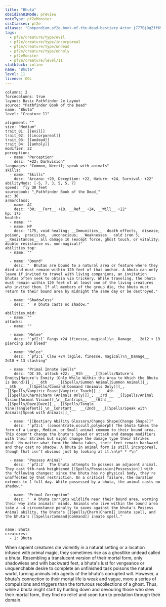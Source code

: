 ```yaml
---
title: "Bhuta"
obsidianUIMode: preview
noteType: pf2eMonster
cssClasses: pf2e
aliases: "Compendium.pf2e.book-of-the-dead-bestiary.Actor.j777BjOqZff6S1v9" 
tags:
  - pf2e/creature/type/evil
  - pf2e/creature/type/incorporeal
  - pf2e/creature/type/undead
  - pf2e/creature/type/unholy
  - pf2eMonster
  - pf2e/creature/level/11
statblock: inline
name: "Bhuta"
level: 11
license: OGL
---
```


```statblock
columns: 2
forcecolumns: true
layout: Basic Pathfinder 2e Layout
source: "Pathfinder Book of the Dead"
name: "Bhuta"
level: "Creature 11"

alignment: ""
size: "Medium"
trait_01: [[evil]]
trait_02: [[incorporeal]]
trait_03: [[undead]]
trait_04: [[unholy]]
modifier: 22
perception:
  - name: "Perception"
    desc: "+22; Darkvision"
languages: "Common, Necril; speak with animals"
skills:
  - name: "Skills"
    desc: "Arcana: +20, Deception: +22, Nature: +24, Survival: +22"
abilityMods: [-5, 7, 3, 5, 5, 7]
speed:  fly 30 feet
sourcebook: "_Pathfinder Book of the Dead_"
ac: 30
armorclass:
  - name: AC
    desc: "30; __Fort__ +18, __Ref__ +24, __Will__ +22"
hp: 175
health:
  - name: ""
  - name: HP
    desc: "175, void healing; __Immunities__  death effects,  disease,  poison,  precision,  unconscious; __Weaknesses__ cold iron 5; __Resistances__ all damage 10 (except force, ghost touch, or vitality; double resistance vs. non-magical)"
abilities_top:
  - name: ""

  - name: "Bound"
    desc: "  Bhutas are bound to a natural area or feature where they died and must remain within 120 feet of that anchor. A bhuta can only leave if invited to travel with living companions, an invitation bhutas often seek to obtain via trickery. While traveling, the bhuta must remain within 120 feet of at least one of the living creatures who invited them. If all members of the group die, the bhuta must return to their bound area by midnight the same day or be destroyed."

  - name: "Shadowless"
    desc: "  A bhuta casts no shadow."

abilities_mid:
  - name: ""
attacks:
  - name: ""

  - name: "Melee"
    desc: "`pf2:1` Fangs +24 (finesse, magical)\n__Damage__  2d12 + 13 piercing 1d8 bleed"

  - name: "Melee"
    desc: "`pf2:1` Claw +24 (agile, finesse, magical)\n__Damage__  2d10 + 13 slashing"

  - name: "Primal Innate Spells"
    desc: "DC 30, attack +22; __9th __  _[[Spells/Nature's Enmity|Nature's Enmity (Only While Within the Area to Which the Bhuta is Bound)]]_; __6th __  _[[Spells/Summon Animal|Summon Animal]]_; __5th __  _[[Spells/Command|Command (Animals Only)]]_, _[[Spells/Vampiric Feast|Vampiric Touch]]_; __4th __  _[[Spells/Charm|Charm (Animals Only)]]_; __3rd __  _[[Spells/Animal Vision|Animal Vision]]_\n__Cantrips__  __(6th)__ _[[Spells/Daze|Daze]]_, _[[Spells/Tangle Vine|Tanglefoot]]_\n__Constant__  __(2nd)__ _[[Spells/Speak with Animals|Speak with Animals]]_"

  - name: "[[Bestiary Ability Glossary/Change Shape|Change Shape]]"
    desc: "`pf2:1` (concentrate,occult,polymorph) The bhuta takes the form of a Large, Medium, or Small animal common to their bound area. This doesn't change the bhuta's Speed or attack and damage modifiers with their Strikes but might change the damage type their Strikes deal. No matter what form the bhuta takes, their feet remain backward and they cast no shadow. A bhuta in animal form is still incorporeal, though that isn't obvious just by looking at it.\n\n* * *\n"

  - name: "Possess Animal"
    desc: "`pf2:2`  The bhuta attempts to possess an adjacent animal. They cast 9th-rank heightened [[Spells/Possession|Possession]] with the following changes: since the bhuta has no physical body, they're unaffected by that restriction. On a critical failure, the duration extends to 1 full day. While possessed by a bhuta, the animal casts no shadow."

  - name: "Primal Corruption"
    desc: "  A bhuta corrupts wildlife near their bound area, worming their way into animals' minds. Animals who live within the bound area take a -4 circumstance penalty to saves against the bhuta's Possess Animal ability, the bhuta's [[Spells/Charm|Charm]] innate spell, and the bhuta's [[Spells/Command|Command]] innate spell."
 
```

```encounter-table
name: Bhuta
creatures:
  - 1: Bhuta
```



When sapient creatures die violently in a natural setting or a location infused with primal magic, they sometimes rise as a ghostlike undead called a bhuta. Resembling a translucent version of their mortal form, only shadowless and with backward feet, a bhuta's lust for vengeance or unquenchable desire to complete an unfinished task poisons the natural world, turning animals into agents of the bhuta's corrupted will. However, a bhuta's connection to their mortal life is weak and vague, more a series of compulsions and triggers than the torturous recollections of a ghost. Thus, while a bhuta might start by hunting down and devouring those who slew their mortal form, they find no relief and soon turn to predation through their domain.
